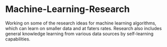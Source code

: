 # Machine-Learning-Research
Working on some of the research ideas for machine learning algorithms, which can learn on smaller data and at faters rates.
Research also includes general knowledge learning from various data sources by self-learning capabilities.
